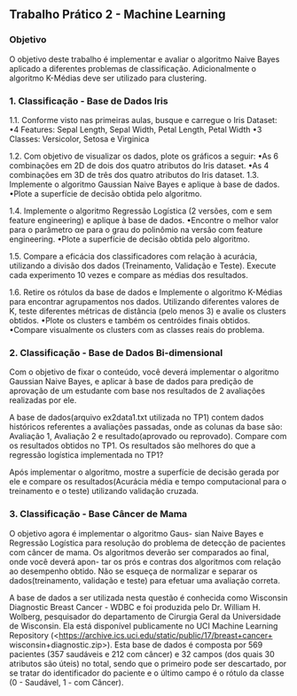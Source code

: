 ## Trabalho Prático 2 - Machine Learning

### Objetivo

O objetivo deste trabalho é implementar e avaliar o algoritmo Naive Bayes aplicado a diferentes
problemas de classificação. Adicionalmente o algoritmo K-Médias deve ser utilizado para clustering.

### 1. Classificação - Base de Dados Iris

1.1. Conforme visto nas primeiras aulas, busque e carregue o Iris Dataset:
  •4 Features: Sepal Length, Sepal Width, Petal Length, Petal Width
  •3 Classes: Versicolor, Setosa e Virginica

1.2. Com objetivo de visualizar os dados, plote os gráficos a seguir:
  •As 6 combinações em 2D de dois dos quatro atributos do Iris dataset.
  •As 4 combinações em 3D de três dos quatro atributos do Iris dataset.
  1.3. Implemente o algoritmo Gaussian Naive Bayes e aplique à base de dados.
  •Plote a superfície de decisão obtida pelo algoritmo.

1.4. Implemente o algoritmo Regressão Logística (2 versões, com e sem feature engineering)
e aplique à base de dados.
  •Encontre o melhor valor para o parâmetro αe para o grau do polinômio na versão
  com feature engineering.
  •Plote a superfície de decisão obtida pelo algoritmo.

1.5. Compare a eficácia dos classificadores com relação à acurácia, utilizando a divisão dos
dados (Treinamento, Validação e Teste). Execute cada experimento 10 vezes e compare
as médias dos resultados.

1.6. Retire os rótulos da base de dados e Implemente o algoritmo K-Médias para encontrar
agrupamentos nos dados. Utilizando diferentes valores de K, teste diferentes métricas de
distância (pelo menos 3) e avalie os clusters obtidos.
•Plote os clusters e também os centróides finais obtidos.
•Compare visualmente os clusters com as classes reais do problema.


### 2. Classificação - Base de Dados Bi-dimensional

Com o objetivo de fixar o conteúdo, você
deverá implementar o algoritmo Gaussian Naive Bayes, e aplicar à base de dados para predição
de aprovação de um estudante com base nos resultados de 2 avaliações realizadas por ele.

A base de dados(arquivo ex2data1.txt utilizada no TP1) contem dados históricos referentes a
avaliações passadas, onde as colunas da base são: Avaliação 1, Avaliação 2 e resultado(aprovado
ou reprovado). Compare com os resultados obtidos no TP1. Os resultados são melhores do que
a regressão logística implementada no TP1?

Após implementar o algoritmo, mostre a superfície de decisão gerada por ele e compare os
resultados(Acurácia média e tempo computacional para o treinamento e o teste) utilizando
validação cruzada.

### 3. Classificação - Base Câncer de Mama

O objetivo agora é implementar o algoritmo Gaus-
sian Naive Bayes e Regressão Logística para resolução do problema de detecção de pacientes
com câncer de mama. Os algoritmos deverão ser comparados ao final, onde você deverá apon-
tar os prós e contras dos algoritmos com relação ao desempenho obtido. Não se esqueça de
normalizar e separar os dados(treinamento, validação e teste) para efetuar uma avaliação
correta.

A base de dados a ser utilizada nesta questão é conhecida como Wisconsin Diagnostic Breast
Cancer - WDBC e foi produzida pelo Dr. William H. Wolberg, pesquisador do departamento
de Cirurgia Geral da Universidade de Wisconsin. Ela está disponível publicamente no UCI
Machine Learning Repository (<https://archive.ics.uci.edu/static/public/17/breast+cancer+
wisconsin+diagnostic.zip>). Esta base de dados é composta por 569 pacientes (357 saudáveis
e 212 com câncer) e 32 campos (dos quais 30 atributos são úteis) no total, sendo que o primeiro
pode ser descartado, por se tratar do identificador do paciente e o último campo é o rótulo da
classe (0 - Saudável, 1 - com Câncer).